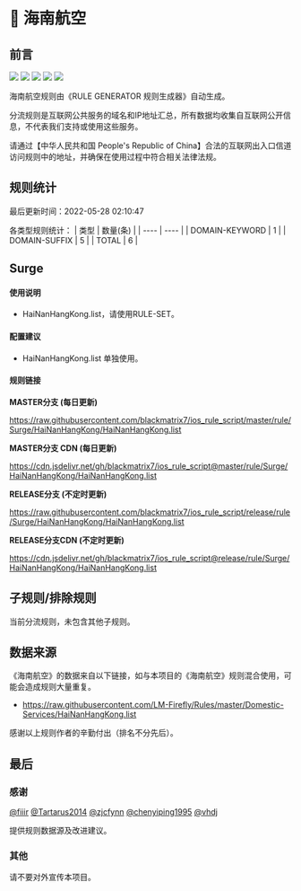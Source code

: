 # 🧸 海南航空

## 前言

![](https://shields.io/badge/-移除重复规则-ff69b4) ![](https://shields.io/badge/-DOMAIN与DOMAIN--SUFFIX合并-green) ![](https://shields.io/badge/-DOMAIN--SUFFIX间合并-critical) ![](https://shields.io/badge/-DOMAIN--SUFFIX与DOMAIN--KEYWORD合并-blue) ![](https://shields.io/badge/-IP--CIDR(6)合并-blueviolet) 

海南航空规则由《RULE GENERATOR 规则生成器》自动生成。

分流规则是互联网公共服务的域名和IP地址汇总，所有数据均收集自互联网公开信息，不代表我们支持或使用这些服务。

请通过【中华人民共和国 People's Republic of China】合法的互联网出入口信道访问规则中的地址，并确保在使用过程中符合相关法律法规。

## 规则统计

最后更新时间：2022-05-28 02:10:47

各类型规则统计：
| 类型 | 数量(条)  | 
| ---- | ----  |
| DOMAIN-KEYWORD | 1  | 
| DOMAIN-SUFFIX | 5  | 
| TOTAL | 6  | 


## Surge 

#### 使用说明
- HaiNanHangKong.list，请使用RULE-SET。

#### 配置建议
- HaiNanHangKong.list 单独使用。

#### 规则链接
**MASTER分支 (每日更新)**

https://raw.githubusercontent.com/blackmatrix7/ios_rule_script/master/rule/Surge/HaiNanHangKong/HaiNanHangKong.list

**MASTER分支 CDN (每日更新)**

https://cdn.jsdelivr.net/gh/blackmatrix7/ios_rule_script@master/rule/Surge/HaiNanHangKong/HaiNanHangKong.list

**RELEASE分支 (不定时更新)**

https://raw.githubusercontent.com/blackmatrix7/ios_rule_script/release/rule/Surge/HaiNanHangKong/HaiNanHangKong.list

**RELEASE分支CDN (不定时更新)**

https://cdn.jsdelivr.net/gh/blackmatrix7/ios_rule_script@release/rule/Surge/HaiNanHangKong/HaiNanHangKong.list

## 子规则/排除规则


当前分流规则，未包含其他子规则。

## 数据来源

《海南航空》的数据来自以下链接，如与本项目的《海南航空》规则混合使用，可能会造成规则大量重复。

- https://raw.githubusercontent.com/LM-Firefly/Rules/master/Domestic-Services/HaiNanHangKong.list


感谢以上规则作者的辛勤付出（排名不分先后）。

## 最后

### 感谢

[@fiiir](https://github.com/fiiir) [@Tartarus2014](https://github.com/Tartarus2014) [@zjcfynn](https://github.com/zjcfynn) [@chenyiping1995](https://github.com/chenyiping1995) [@vhdj](https://github.com/vhdj)

提供规则数据源及改进建议。

### 其他

请不要对外宣传本项目。